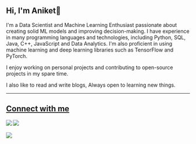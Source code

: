 ## Hi, I'm Aniket👋

I'm a Data Scientist and Machine Learning Enthusiast passionate about creating solid ML models and improving decision-making. I have experience in many programming languages and technologies, including Python, SQL, Java, C++, JavaScript and Data Analytics. I'm also proficient in using machine learning and deep learning libraries such as TensorFlow and PyTorch.

I enjoy working on personal projects and contributing to open-source projects in my spare time.

I also like to read and write blogs, Always open to learning new things.

<!--
---

## Skills 

* Python
* java
* C
* C++
* JavsScript
* Git
* Version control
* SQL
* Machine learning
* Deep learning
* Data science
* Data visualization


* Data analysis
-->
---
## [Connect with me](https://twitter.com/AniketPotabatti)

<a href="https://twitter.com/AniketPotabatti"><img align="left" src="https://github.com/aniketpotabatti/aniketpotabatti/blob/main/x-social-media-icon.png"></a>
<a href="www.linkedin.com/in/aniket-potabatti"><img align="left" src="https://github.com/aniketpotabatti/aniketpotabatti/blob/main/linkedin_2504923.png"></a>
</br>
</br>
![](https://komarev.com/ghpvc/?username=aniketpotabatti&label=PROFILE+VIEWS)
